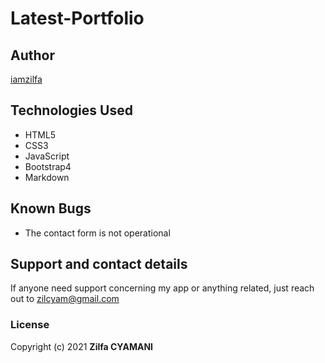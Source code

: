 # Latest-Portfolio


## Author
[iamzilfa](https://github.com/iamzilfa)


## Technologies Used
* HTML5
* CSS3
* JavaScript
* Bootstrap4
* Markdown

## Known Bugs

* The contact form is not operational


## Support and contact details
If anyone need support concerning my app or anything related, just reach out to zilcyam@gmail.com
 
<!-- [Here is the Link](  https://zilfanyungwe.herokuapp.com/ "The Beauty Of Nyungwe Forest") -->

### License

Copyright (c) 2021 **Zilfa CYAMANI**

